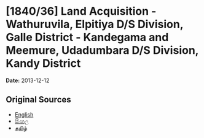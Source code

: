 # [1840/36] Land Acquisition - Wathuruvila, Elpitiya D/S Division, Galle District - Kandegama and Meemure, Udadumbara D/S Division, Kandy District

**Date:** 2013-12-12

## Original Sources

- [English](https://documents.gov.lk/view/extra-gazettes/2013/12/1840-36_E.pdf)
- [සිංහල](https://documents.gov.lk/view/extra-gazettes/2013/12/1840-36_S.pdf)
- [தமிழ்](https://documents.gov.lk/view/extra-gazettes/2013/12/1840-36_T.pdf)
